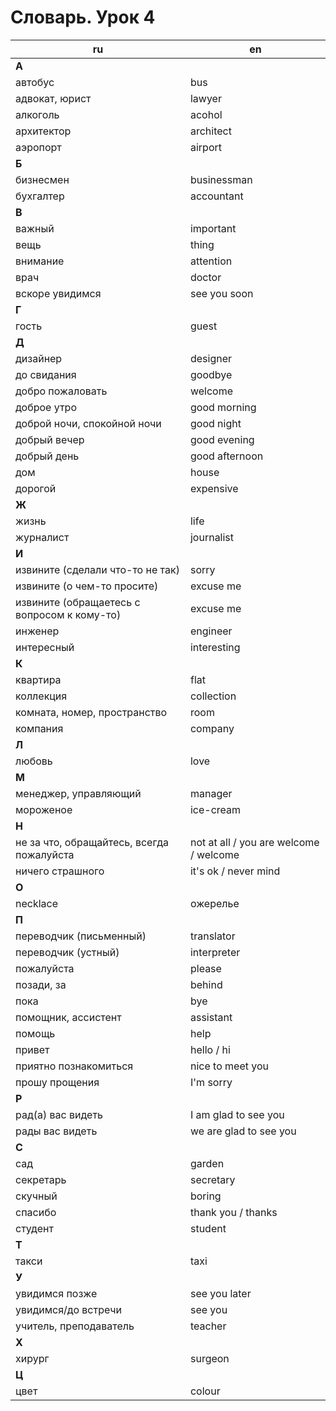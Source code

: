 # Словарь. Урок 4

| ru                                | en
|-----------------------------------|----------------------------
| **А**                             |
| автобус                           | bus
| адвокат, юрист                    | lawyer
| алкоголь                          | acohol
| архитектор                        | architect
| аэропорт                          | airport
| **Б**                             |
| бизнесмен                         | businessman
| бухгалтер                         | accountant
| **В**                             |
| важный                            | important
| вещь                              | thing
| внимание                          | attention
| врач                              | doctor
| вскоре увидимся                   | see you soon
| **Г**                             |
| гость                             | guest
| **Д**                             |
| дизайнер                          | designer
| до свидания                       | goodbye
| добро пожаловать                  | welcome
| доброе утро                       | good morning
| доброй ночи, спокойной ночи       | good night
| добрый вечер                      | good evening
| добрый день                       | good afternoon
| дом                               | house
| дорогой                           | expensive
| **Ж**                             |
| жизнь                             | life
| журналист                         | journalist
| **И**                             |
| извините (сделали что-то не так)  | sorry
| извините (о чем-то просите)       | excuse me
| извините (обращаетесь с вопросом к кому-то)   | excuse me
| инженер                           | engineer
| интересный                        | interesting
| **К**                             |
| квартира                          | flat
| коллекция                         | collection
| комната, номер, пространство      | room
| компания                          | company
| **Л**                             |
| любовь                            | love
| **М**                             |
| менеджер, управляющий             | manager
| мороженое                         | ice-cream
| **Н**                             |
| не за что, обращайтесь, всегда пожалуйста | not at all / you are welcome / welcome
| ничего страшного                  | it's ok / never mind
| **О**                             |
| necklace                          | ожерелье
| **П**                             |
| переводчик (письменный)           | translator
| переводчик (устный)               | interpreter
| пожалуйста                        | please
| позади, за                        | behind
| пока                              | bye
| помощник, ассистент               | assistant
| помощь                            | help
| привет                            | hello / hi
| приятно познакомиться             | nice to meet you
| прошу прощения                    | I'm sorry
| **Р**                             |
| рад(а) вас видеть                 | I am glad to see you
| рады вас видеть                   | we are glad to see you
| **С**                             |
| сад                               | garden
| секретарь                         | secretary
| скучный                           | boring
| спасибо                           | thank you / thanks
| студент                           | student
| **Т**                             |
| такси                             | taxi
| **У**                             |
| увидимся позже                    | see you later
| увидимся/до встречи               | see you
| учитель, преподаватель            | teacher
| **Х**                             |
| хирург                            | surgeon
| **Ц**                             |
| цвет                              | colour

